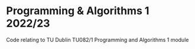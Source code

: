 # Programming & Algorithms 1 2022/23
Code relating to TU Dublin TU082/1 Programming and Algorithms 1 module
